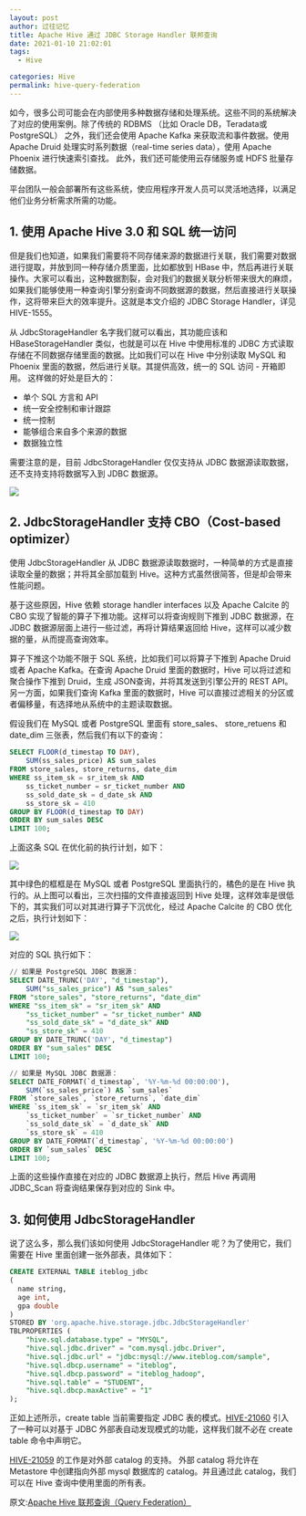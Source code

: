 ```yaml
---
layout: post
author: 过往记忆
title: Apache Hive 通过 JDBC Storage Handler 联邦查询
date: 2021-01-10 21:02:01
tags:
  - Hive

categories: Hive
permalink: hive-query-federation
---
```


如今，很多公司可能会在内部使用多种数据存储和处理系统。这些不同的系统解决了对应的使用案例。除了传统的 RDBMS （比如 Oracle DB，Teradata或PostgreSQL） 之外，我们还会使用 Apache Kafka 来获取流和事件数据。使用 Apache Druid 处理实时系列数据（real-time series data），使用 Apache Phoenix 进行快速索引查找。 此外，我们还可能使用云存储服务或 HDFS 批量存储数据。

平台团队一般会部署所有这些系统，使应用程序开发人员可以灵活地选择，以满足他们业务分析需求所需的功能。

## 1. 使用 Apache Hive 3.0 和 SQL 统一访问

但是我们也知道，如果我们需要将不同存储来源的数据进行关联，我们需要对数据进行提取，并放到同一种存储介质里面，比如都放到 HBase 中，然后再进行关联操作。大家可以看出，这种数据割裂，会对我们的数据关联分析带来很大的麻烦，如果我们能够使用一种查询引擎分别查询不同数据源的数据，然后直接进行关联操作，这将带来巨大的效率提升。这就是本文介绍的 JDBC Storage Handler，详见 HIVE-1555。

从 JdbcStorageHandler 名字我们就可以看出，其功能应该和 HBaseStorageHandler 类似，也就是可以在 Hive 中使用标准的 JDBC 方式读取存储在不同数据存储里面的数据。比如我们可以在 Hive 中分别读取 MySQL 和 Phoenix 里面的数据，然后进行关联。其提供高效，统一的 SQL 访问 - 开箱即用。 这样做的好处是巨大的：
- 单个 SQL 方言和 API
- 统一安全控制和审计跟踪
- 统一控制
- 能够组合来自多个来源的数据
- 数据独立性

需要注意的是，目前 JdbcStorageHandler 仅仅支持从 JDBC 数据源读取数据，还不支持支持将数据写入到 JDBC 数据源。

![](img-hive-query-federation-1.jpg)

## 2. JdbcStorageHandler 支持 CBO（Cost-based optimizer）

使用 JdbcStorageHandler 从 JDBC 数据源读取数据时，一种简单的方式是直接读取全量的数据；并将其全部加载到 Hive。这种方式虽然很简答，但是却会带来性能问题。

基于这些原因，Hive 依赖 storage handler interfaces 以及 Apache Calcite 的 CBO 实现了智能的算子下推功能。这样可以将查询规则下推到 JDBC 数据源，在 JDBC 数据源层面上进行一些过滤，再将计算结果返回给 Hive，这样可以减少数据的量，从而提高查询效率。

算子下推这个功能不限于 SQL 系统，比如我们可以将算子下推到 Apache Druid 或者 Apache Kafka。在查询 Apache Druid 里面的数据时，Hive 可以将过滤和聚合操作下推到 Druid，生成 JSON查询，并将其发送到引擎公开的 REST API。另一方面，如果我们查询 Kafka 里面的数据时，Hive 可以直接过滤相关的分区或者偏移量，有选择地从系统中的主题读取数据。

假设我们在 MySQL 或者 PostgreSQL 里面有 store_sales、 store_retuens 和 date_dim 三张表，然后我们有以下的查询：
```sql
SELECT FLOOR(d_timestap TO DAY),
    SUM(ss_sales_price) AS sum_sales
FROM store_sales, store_returns, date_dim
WHERE ss_item_sk = sr_item_sk AND
    ss_ticket_number = sr_ticket_number AND
    ss_sold_date_sk = d_date_sk AND
    ss_store_sk = 410
GROUP BY FLOOR(d_timestap TO DAY)
ORDER BY sum_sales DESC
LIMIT 100;
```
上面这条 SQL 在优化前的执行计划，如下：

![](img-hive-query-federation-2.jpg)

其中绿色的框框是在 MySQL 或者 PostgreSQL 里面执行的，橘色的是在 Hive 执行的。从上图可以看出，三次扫描的文件直接返回到 Hive 处理，这样效率是很低下的，其实我们可以对其进行算子下沉优化，经过 Apache Calcite 的 CBO 优化之后，执行计划如下：

![](img-hive-query-federation-3.jpg)

对应的 SQL 执行如下：
```sql
// 如果是 PostgreSQL JDBC 数据源：
SELECT DATE_TRUNC('DAY', "d_timestap"),
    SUM("ss_sales_price") AS "sum_sales"
FROM "store_sales", "store_returns", "date_dim"
WHERE "ss_item_sk" = "sr_item_sk" AND
    "ss_ticket_number" = "sr_ticket_number" AND
    "ss_sold_date_sk" = "d_date_sk" AND
    "ss_store_sk" = 410
GROUP BY DATE_TRUNC('DAY', "d_timestap")
ORDER BY "sum_sales" DESC
LIMIT 100;

// 如果是 MySQL JDBC 数据源：
SELECT DATE_FORMAT(`d_timestap`, '%Y-%m-%d 00:00:00'),
    SUM(`ss_sales_price`) AS `sum_sales`
FROM `store_sales`, `store_returns`, `date_dim`
WHERE `ss_item_sk` = `sr_item_sk` AND
    `ss_ticket_number` = `sr_ticket_number` AND
    `ss_sold_date_sk` = `d_date_sk` AND
    `ss_store_sk` = 410
GROUP BY DATE_FORMAT(`d_timestap`, '%Y-%m-%d 00:00:00')
ORDER BY `sum_sales` DESC
LIMIT 100;
```
上面的这些操作直接在对应的 JDBC 数据源上执行，然后 Hive 再调用 JDBC_Scan 将查询结果保存到对应的 Sink 中。

## 3. 如何使用 JdbcStorageHandler

说了这么多，那么我们该如何使用 JdbcStorageHandler 呢？为了使用它，我们需要在 Hive 里面创建一张外部表，具体如下：
```sql
CREATE EXTERNAL TABLE iteblog_jdbc
(
  name string,
  age int,
  gpa double
)
STORED BY 'org.apache.hive.storage.jdbc.JdbcStorageHandler'
TBLPROPERTIES (
    "hive.sql.database.type" = "MYSQL",
    "hive.sql.jdbc.driver" = "com.mysql.jdbc.Driver",
    "hive.sql.jdbc.url" = "jdbc:mysql://www.iteblog.com/sample",
    "hive.sql.dbcp.username" = "iteblog",
    "hive.sql.dbcp.password" = "iteblog_hadoop",
    "hive.sql.table" = "STUDENT",
    "hive.sql.dbcp.maxActive" = "1"
);
```
正如上述所示，create table 当前需要指定 JDBC 表的模式。[HIVE-21060](https://issues.apache.org/jira/browse/HIVE-21060) 引入了一种可以对基于 JDBC 外部表自动发现模式的功能，这样我们就不必在 create table 命令中声明它。

[HIVE-21059](https://issues.apache.org/jira/browse/HIVE-21059) 的工作是对外部 catalog 的支持。 外部 catalog 将允许在 Metastore 中创建指向外部 mysql 数据库的 catalog。并且通过此 catalog，我们可以在 Hive 查询中使用里面的所有表。

原文:[Apache Hive 联邦查询（Query Federation）](https://www.iteblog.com/archives/2524.html)
